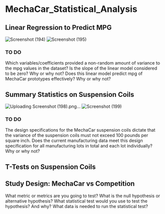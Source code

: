 # MechaCar_Statistical_Analysis

## Linear Regression to Predict MPG
![Screenshot (194)](https://user-images.githubusercontent.com/58046234/161165667-2713918f-728e-4b97-b0c3-68945d35dfe2.png)
![Screenshot (195)](https://user-images.githubusercontent.com/58046234/161165678-17f0356c-47cc-4c07-96fe-746d66ab7c2e.png)
### **TO DO**
Which variables/coefficients provided a non-random amount of variance to the mpg values in the dataset?
Is the slope of the linear model considered to be zero? Why or why not?
Does this linear model predict mpg of MechaCar prototypes effectively? Why or why not?

## Summary Statistics on Suspension Coils
![Uploading Screenshot (198).png…]()
![Screenshot (199)](https://user-images.githubusercontent.com/58046234/161352587-6922bcaf-689d-4154-bda3-3b20a81342c1.png)
### **TO DO**
The design specifications for the MechaCar suspension coils dictate that the variance of the suspension coils must not exceed 100 pounds per square inch. Does the current manufacturing data meet this design specification for all manufacturing lots in total and each lot individually? Why or why not?

## T-Tests on Suspension Coils

## Study Design: MechaCar vs Competition
What metric or metrics are you going to test?
What is the null hypothesis or alternative hypothesis?
What statistical test would you use to test the hypothesis? And why?
What data is needed to run the statistical test?
